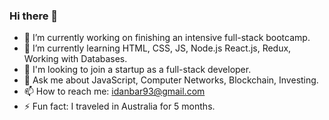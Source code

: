 ### Hi there 👋

- 🔭 I’m currently working on finishing an intensive full-stack bootcamp.
- 🌱 I’m currently learning HTML, CSS, JS, Node.js React.js, Redux, Working with Databases.
- 👯 I'm looking to join a startup as a full-stack developer.
- 💬 Ask me about JavaScript, Computer Networks, Blockchain, Investing.
- 📫 How to reach me: idanbar93@gmail.com
- ⚡ Fun fact: I traveled in Australia for 5 months.

